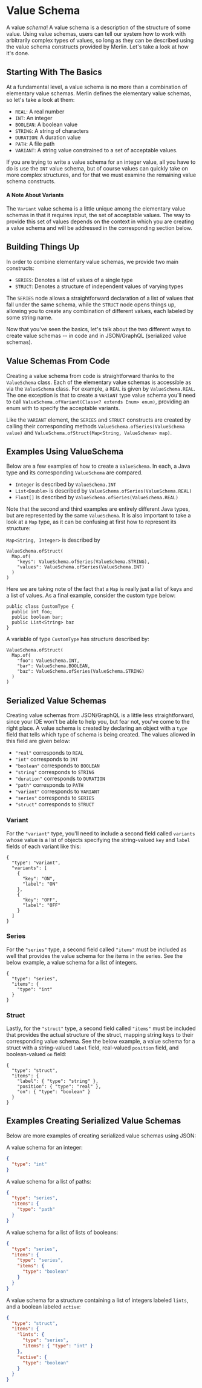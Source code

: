 # Value Schema

A value _schema_! A value schema is a description of the structure of some value. Using value
schemas, users can tell our system how to work with arbitrarily complex types of values, so 
long as they can be described using the value schema constructs provided by Merlin. Let's 
take a look at how it's done.

## Starting With The Basics
At a fundamental level, a value schema is no more than a combination of elementary value 
schemas. Merlin defines the elementary value schemas, so let's take a look at them:
- `REAL`: A real number 
- `INT`: An integer
- `BOOLEAN`: A boolean value
- `STRING`: A string of characters
- `DURATION`: A duration value
- `PATH`: A file path
- `VARIANT`: A string value constrained to a set of acceptable values.

If you are trying to write a value schema for an integer value, all you have to do is 
use the `INT` value schema, but of course values can quickly take on more complex 
structures, and for that we must examine the remaining value schema constructs.

#### A Note About Variants
The `Variant` value schema is a little unique among the elementary value schemas in 
that it requires input, the set of acceptable values. The way to provide this set of 
values depends on the context in which you are creating a value schema and will be 
addressed in the corresponding section below.

## Building Things Up
In order to combine elementary value schemas, we provide two main constructs:
- `SERIES`: Denotes a list of values of a single type
- `STRUCT`: Denotes a structure of independent values of varying types

The `SERIES` node allows a straightforward declaration of a list of values that fall 
under the same schema, while the `STRUCT` node opens things up, allowing you to create
any combination of different values, each labeled by some string name.

Now that you've seen the basics, let's talk about the two different ways to create 
value schemas -- in code and in JSON/GraphQL (serialized value schemas).

## Value Schemas From Code
Creating a value schema from code is straightforward thanks to the `ValueSchema` class.
Each of the elementary value schemas is accessible as via the `ValueSchema` class. For 
example, a `REAL` is given by `ValueSchema.REAL`. The one exception is that to create 
a `VARIANT` type value schema you'll need to call 
`ValueSchema.ofVariant(Class<? extends Enum> enum)`, providing an enum with to specify 
the acceptable variants.

Like the `VARIANT` element, the `SERIES` and `STRUCT` constructs are created by calling
their corresponding methods `ValueSchema.ofSeries(ValueSchema value)` 
and `ValueSchema.ofStruct(Map<String, ValueSchema> map)`.

## Examples Using ValueSchema
Below are a few examples of how to create a `ValueSchema`. In each, a Java type and its 
corresponding `ValueSchema` are compared.

- `Integer` is described by `ValueSchema.INT`
- `List<Double>` is described by `ValueSchema.ofSeries(ValueSchema.REAL)`
- `Float[]` is described by `ValueSchema.ofSeries(ValueSchema.REAL)`

Note that the second and third examples are entirely different Java types, but are
represented by the same `ValueSchema`. It is also important to take a look at a `Map`
type, as it can be confusing at first how to represent its structure:

`Map<String, Integer>` is described by 
```
ValueSchema.ofStruct(
  Map.of(
    "keys": ValueSchema.ofSeries(ValueSchema.STRING),
    "values": ValueSchema.ofSeries(ValueSchema.INT)
  )
)
```

Here we are taking note of the fact that a `Map` is really just a list of keys and a
list of values. As a final example, consider the custom type below:

```
public class CustomType {
  public int foo;
  public boolean bar;
  public List<String> baz
}
```

A variable of type `CustomType` has structure described by:

```
ValueSchema.ofStruct(
  Map.of(
    "foo": ValueSchema.INT,
    "bar": ValueSchema.BOOLEAN,
    "baz": ValueSchema.ofSeries(ValueSchema.STRING)
  )
)
```

## Serialized Value Schemas
Creating value schemas from JSON/GraphQL is a little less straightforward, since your IDE won't be able to help you, but fear not, you've come to the right place. A value schema is created by declaring an object with a `type` field that tells which type of schema is being created. The values allowed in this field are given below:
- `"real"` corresponds to `REAL`
- `"int"` corresponds to `INT`
- `"boolean"` corresponds to `BOOLEAN`
- `"string"` corresponds to `STRING`
- `"duration"` corresponds to `DURATION`
- `"path"` corresponds to `PATH`
- `"variant"` corresponds to `VARIANT`
- `"series"` corresponds to `SERIES`
- `"struct"` corresponds to `STRUCT`

### Variant
For the `"variant"` type, you'll need to include a second field called `variants` whose value is a list of objects specifying the string-valued `key` and `label` fields of each variant like this:
```
{
  "type": "variant",
  "variants": [
    {
      "key": "ON",
      "label": "ON"
    },
    {
      "key": "OFF",
      "label": "OFF"
    }
  ]
}
```

### Series
For the `"series"` type, a second field called `"items"` must be included as well that provides the value schema for the items in the series. See the below example, a value schema for a list of integers.
```
{
  "type": "series",
  "items": {
    "type": "int"
  }
}
```

### Struct
Lastly, for the `"struct"` type, a second field called `"items"` must be included that provides the actual structure of the struct, mapping string keys to their corresponding value schema. See the below example, a value schema for a struct with a string-valued `label` field, real-valued `position` field, and boolean-valued `on` field:
```
{
  "type": "struct",
  "items": {
    "label": { "type": "string" },
    "position": { "type": "real" },
    "on": { "type": "boolean" }
  }
}
```

## Examples Creating Serialized Value Schemas
Below are more examples of creating serialized value schemas using JSON:

A value schema for an integer:
```JSON
{
  "type": "int"
}
```

A value schema for a list of paths:
```JSON
{
  "type": "series",
  "items": {
    "type": "path"
  }
}
```

A value schema for a list of lists of booleans:
```JSON
{
  "type": "series",
  "items": {
    "type": "series",
    "items": {
      "type": "boolean"
    }
  }
}
```

A value schema for a structure containing a list of integers labeled `lints`, and a boolean labeled `active`:
```JSON
{
  "type": "struct",
  "items": {
    "lints": {
      "type": "series",
      "items": { "type": "int" }
    },
    "active": {
      "type": "boolean"
    }
  }
}
```
